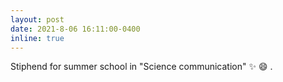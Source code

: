 ```yaml
---
layout: post
date: 2021-8-06 16:11:00-0400
inline: true
---
```


Stiphend for summer school in "Science communication" :sparkles: :smile: .